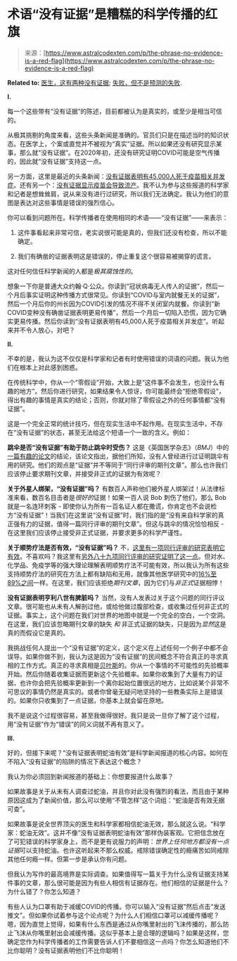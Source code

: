 <!--yml

category: 未分类

date: 2024-05-27 14:36:42

-->

# 术语“没有证据”是糟糕的科学传播的红旗

> 来源：[https://www.astralcodexten.com/p/the-phrase-no-evidence-is-a-red-flag](https://www.astralcodexten.com/p/the-phrase-no-evidence-is-a-red-flag)

**Related to:**  [医生，这有两种没有证据](https://www.overcomingbias.com/2008/08/doctor-there-ar.html); [失败，但不是预测的失败](https://slatestarcodex.com/2020/04/14/a-failure-but-not-of-prediction/).

**I.**

每一个这些带有“没有证据”的陈述，目前都被认为是真实的，或至少是相当可信的。

从极其挑剔的角度来看，这些头条新闻是准确的。官员们只是在描述当时的知识状态。在医学上，个案或直觉并不被视为“真实”证据。所以如果还没有研究显示某事，那么就“没有证据”。在2020年初，还没有研究证明COVID可能是空气传播的，因此就“没有证据”支持这一点。

另一方面，这里是最近的头条新闻：[没有证据表明有45,000人死于疫苗相关并发症](https://www.usatoday.com/story/news/factcheck/2021/09/10/fact-check-no-evidence-vaccine-related-complications-killed-45-000/8256978002/)。还有另一个：[没有证据显示疫苗会导致流产](https://www.msn.com/en-us/news/us/fact-check-no-evidence-pfizer-moderna-covid-19-vaccines-cause-miscarriage/ar-AARMn2d)。我不认为参与这些报道的科学家和记者是想耸耸肩，说从来没有进行过研究，所以我们无法确定。我认为他们的意图是表达对这些事情是错误的强烈信心。

你可以看到问题所在。科学传播者在使用相同的术语——“没有证据”——来表示：

1.  这件事看起来非常可信，老实说很可能是真的，但我们还没有检查，所以不能确定。

1.  我们有确凿的证据表明这是错误的，停止重复这个很容易被揭穿的谎言。

这对任何信任科学新闻的人都是*极其腐蚀性的*。

想象一下你是普通大众约翰·Q·公众。你读到“冠状病毒无人传人的证据”，然后一个月后事实证明这种传播方式很常见。你读到“COVID与室内就餐无关的证据”，然后一个月后你的州长因为COVID引发的情况不得不关闭室内就餐。你读到“新COVID变种没有确凿证据表明更易传播”，然后一个月后一切陷入恐慌，因为它确实更易传播。然后你读到“没有证据表明有45,000人死于疫苗相关并发症”。听起来并不令人放心，对吧？

**II.**

不幸的是，我认为这不仅仅是科学家和记者有时使用错误的词语的问题。我认为他们在根本上对此感到困惑。

在传统科学中，你从一个“零假设”开始，大致上是“这件事不会发生，也没什么有趣的地方”。然后你进行研究，如果结果令人惊讶，你可能最终会“拒绝零假设”，得出有趣的事情是真实的结论；否则，你就对除了零假设之外的任何事情都“没有证据”。

这是一个完全正常的统计技巧，但在现实生活中不起作用。在现实生活中，不存在“没有证据”的状态，甚至无法给这个短语一个一致的含义。例如：

**跳伞是否“没有证据”有助于防止跳伞时受伤？** 这是《英国医学杂志》（*BMJ*）中的[一篇有趣的论文](https://www.bmj.com/content/327/7429/1459?ijkey=c3677213eca83ff6599127794fc58c4e0f6de55a&keytype2=tf_ipsecsha)的结论，该论文指出，据他们所知，没有人曾经进行过证明跳伞有用的研究。他们的观点是“证据”并不等同于“同行评审的期刊文章”。那么也许我们应该停止要求期刊文章，并接受非正式的证据为有效呢？

**关于外星人绑架，“没有证据”吗？** 有数百人声称他们被外星人绑架过！从法律标准来看，数百名目击者是*很好的*证据！如果一百人说 Bob 刺伤了他们，那么 Bob 就是一名连环刺客 - 即使你认为所有一百名证人都在撒谎，你肯定也不会说检方“没有证据”！当我们在这里说“没有证据”时，我们指的是“没有来自科学家的真正强有力的证据，值得一篇同行评审的期刊文章”。但这与跳伞的情况恰恰相反 - 在这里我们应该停止接受非正式证据，并要求更多的科学严谨性。

**关于顺势疗法是否有效，“没有证据”吗？** 不，[这里有一项同行评审的研究表明它有效](https://pubmed.ncbi.nlm.nih.gov/30202036/)。不喜欢吗？我这里有[另外八十九项同行评审的研究证明了这一点](https://pubmed.ncbi.nlm.nih.gov/9310601)。但对水、化学品、免疫学等的强大理论理解表明顺势疗法不可能有效，所以我认为所有这些支持顺势疗法的研究在方法上都有缺陷和无用，就像其他医学研究中的[16%至89%之间](https://en.wikipedia.org/wiki/Replication_crisis#In_medicine)一样。在这里，我们应该拒绝*期刊文章*，因为它们与*非正式*证据相悖！

**没有证据表明亨利八世有脾脏吗？** 当然，没有人发表过关于这个问题的同行评议文章。很可能也从未有人解剖过他，或给他做过腹部检查，或收集过任何非正式的证据。事实上，这个问题在我们对世界的地图中就是一个完全的空白，一个空洞。在这里，我们应该忽略期刊文章的缺失 *和* 非正式证据的缺失，只是因为*显然*这是真的而假设它是真的。

我挑战任何人提出一个“没有证据”的定义，这个定义在上述任何一个例子中都不会误导。如果你做不到，我认为这是因为“没有证据”的民间概念不符合真正的寻求真相的工作方式。真正的寻求真相是[贝叶斯](https://www.yudkowsky.net/rational/bayes)的。你从一个事情的不可能性的先验概率开始。然后你随着收集证据而更新这个先验概率。如果你收集到了大量有力的证据，也许你会把先验概率更新到一个离你起始位置很远的地方，比如说某个非常不可思议的事情仍然是真实的。或者你曾毫无疑问地坚持的一些教条实际上是错误的。如果你只收集到了一点证据，你基本上就会留在原地。

我不是说这个过程很容易，甚至我做得很好。我只是说一旦你了解了这个过程，用“没有证据”作为“错误”的同义词就不再有意义了。

**III.**

好的，但接下来呢？“没有证据表明蛇油有效”是科学新闻报道的核心内容。如何在不陷入“没有证据”的陷阱的情况下表达这个概念？

我认为你必须回到新闻报道的基础上：你想要报道什么故事？

如果故事是关于从未有人调查过蛇油，并且你对此没有强烈的看法，而且由于某种原因这成为了新闻价值，那么可以使用“不管怎样”这个词组：“蛇油是否有效无据可查”。

如果故事是说全世界顶尖的医生和科学家都相信蛇油无效，那么就这么说。“科学家：蛇油无效”。这并不像“没有证据表明蛇油有效”那样伪装客观。它把信念放在了可犯错误的科学家身上，而不是更有说服力的声明：*世界上任何地方都没有一点证据*可以支持蛇油。也许这听起来不那么权威。戒除错误确定性的瘾痛苦如同戒除其他任何瘾一样。但第一步是承认你有问题。

但我认为写作的最高境界是实际调查。如果值得写一篇关于为什么没有证据支持某件事的文章，那么很可能是因为有些人相信有证据存在。他们相信的证据是什么？为什么错了？你怎么知道？

有些人认为口罩有助于减缓COVID的传播。你可以输入“没有证据”然后点击“发送推文”。但如果你试着参与这个论点呢？为什么人们相信口罩可以减缓传播呢？嗯，因为直觉上觉得，如果有什么东西是通过从你嘴里射出的飞沫传播的，那么防止飞沫从你嘴里射出会减缓传播。这似乎基本上是合理的逻辑吗？如果是这样，您确定您作为科学传播者的工作需要告诉人们不要相信这一点吗？你怎么知道他们不比你聪明？没有证据表明他们不比你聪明！
